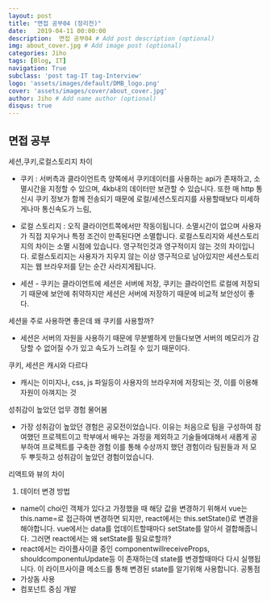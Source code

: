 ```yaml
---
layout: post
title: "면접 공부04 (정리전)"
date:   2019-04-11 00:00:00
description:  면접 공부04 # Add post description (optional)
img: about_cover.jpg # Add image post (optional)
categories: Jiho
tags: [Blog, IT]
navigation: True
subclass: 'post tag-IT tag-Interview'
logo: 'assets/images/default/DMB_logo.png'
cover: 'assets/images/cover/about_cover.jpg'
author: Jiho # Add name author (optional)
disqus: true
---
```

  

## 면접 공부

세션,쿠키,로컬스토리지 차이
- 쿠키 : 서버측과 클라이언트측 양쪽에서 쿠키데이터를 사용하는 api가 존재하고, 소멸시간을 지정할 수 있으며, 4kb내의 데이터만 보관할 수 있습니다. 또한 매 http 통신시 쿠키 정보가 함께 전송되기 때문에 로컬/세션스토리지를 사용할때보다 미세하게나마 통신속도가 느림,

- 로컬 스토리지 : 오직 클라이언트쪽에서만 작동이됩니다. 소멸시간이 없으며 사용자가 직접 지우거나 특정 조건이 만족된다면 소멸합니다. 로컬스토리지와 세션스토리지의 차이는 소멸 시점에 있습니다. 영구적인것과 영구적이지 않는 것의 차이입니다. 로컬스토리지는 사용자가 지우지 않는 이상 영구적으로 남아있지만 세션스토리지는 웹 브라우저를 닫는 순간 사라지게됩니다.

- 세션 - 쿠키는 클라이언트에 세션은 서버에 저장, 쿠키는 클라이언트 로컬에 저장되기 때문에 보안에 취약하지만 세션은 서버에 저장하기 때문에 비교적 보안성이 좋다. 

세션을 주로 사용하면 좋은데 왜 쿠키를 사용할까?
- 세션은 서버의 자원을 사용하기 때문에 무분별하게 만들다보면 서버의 메모리가 감당할 수 없어질 수가 있고 속도가 느려질 수 있기 때문이다. 

쿠키, 세션은 캐시와 다르다
- 캐시는 이미지나, css, js 파일등이 사용자의 브라우저에 저장되는 것, 이를 이용해 자원이 아껴지는 것 

성취감이 높았던 업무 경험 물어봄
- 가장 성취감이 높았던 경험은 공모전이었습니다. 이유는 처음으로 팀을 구성하여 참여했던 프로젝트이고 학부에서 배우는 과정을 제외하고 기술들에대해서 새롭게 공부하여 프로젝트를 구축한 경험 이를 통해 수상까지 했던 경험이라 팀원들과 저 모두 뿌듯하고 성취감이 높았던 경험이었습니다. 

리액트와 뷰의 차이
1) 데이터 변경 방법
- name이 choi인 객체가 있다고 가정했을 때 해당 값을 변경하기 위해서 vue는 this.name=로 접근하여 변경하면 되지만, react에서는 this.setState()로 변경을 해야합니다. vue에서는 data를 업데이트할때마다 setState를 알아서 결합해줍니다.
그러면 react에서는 왜 setState를 필요로할까?
- react에서는 라이플사이클 중인 componentwillreceiveProps, shouldcomponentuUpdate등 이 존재하는데 state를 변경할때마다 다시 실행됩니다. 이 라이프사이클 메소드를 통해 변경된 state를 알기위해 사용합니다. 
공통점 
- 가상돔 사용
- 컴포넌트 중심 개발